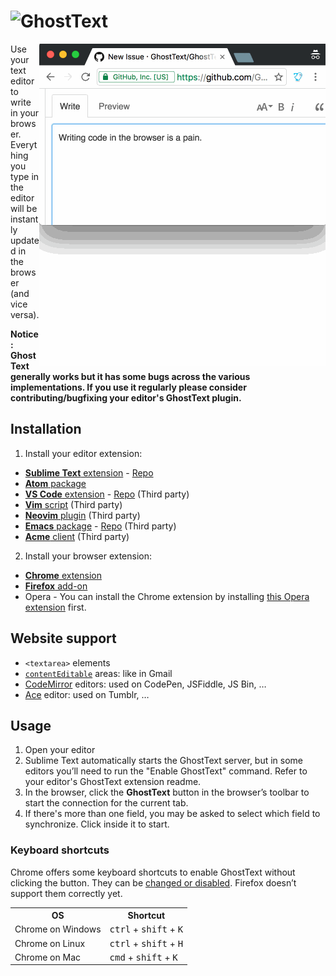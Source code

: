 # <img src="https://raw.githubusercontent.com/GhostText/GhostText/master/promo/gt_banner.png" height="60" alt="GhostText">

<img src="promo/demo.gif" alt="Demo screencast" align="right"> 

Use your text editor to write in your browser. Everything you type in the editor will be instantly updated in the browser (and vice versa).

**Notice: GhostText generally works but it has some bugs across the various implementations. If you use it regularly please consider contributing/bugfixing your editor's GhostText plugin.**

## Installation

1. Install your editor extension:
  + [**Sublime Text** extension](https://sublime.wbond.net/packages/GhostText) - [Repo](https://github.com/GhostText/GhostText-for-SublimeText)
  + [**Atom** package](https://github.com/GhostText/GhostText-for-Atom)
  + [**VS Code** extension](https://marketplace.visualstudio.com/items?itemName=tokoph.ghosttext) - [Repo](https://github.com/jtokoph/ghosttext-vscode) (Third party)
  + [**Vim** script](https://github.com/falstro/ghost-text-vim) (Third party)
  + [**Neovim** plugin](https://github.com/raghur/vim-ghost) (Third party)
  + [**Emacs** package](https://melpa.org/#/atomic-chrome) - [Repo](https://github.com/alpha22jp/atomic-chrome) (Third party)
  + [**Acme** client](https://github.com/fhs/Ghost) (Third party)
2. Install your browser extension:
  + [**Chrome** extension](https://chrome.google.com/webstore/detail/ghosttext/godiecgffnchndlihlpaajjcplehddca)
  + [**Firefox** add-on](https://addons.mozilla.org/en-US/firefox/addon/ghosttext/)
  + Opera - You can install the Chrome extension by installing [this Opera extension](https://addons.opera.com/en/extensions/details/download-chrome-extension-9/) first.

## Website support 

* `<textarea>` elements
* [`contentEditable`](https://developer.mozilla.org/en-US/docs/Web/Guide/HTML/Content_Editable) areas: like in Gmail
* [CodeMirror](http://codemirror.net/) editors: used on CodePen, JSFiddle, JS Bin, …
* [Ace](http://ace.c9.io/) editor: used on Tumblr, …

## Usage

1. Open your editor
2. Sublime Text automatically starts the GhostText server, but in some editors you’ll need to run the "Enable GhostText" command. Refer to your editor's GhostText extension readme.
3. In the browser, click the **GhostText** button in the browser’s toolbar to start the connection for the current tab.
4. If there's more than one field, you may be asked to select which field to synchronize. Click inside it to start.

### Keyboard shortcuts

Chrome offers some keyboard shortcuts to enable GhostText without clicking the button. They can be <a href="http://lifehacker.com/add-custom-keyboard-shortcuts-to-chrome-extensions-for-1595322121">changed or disabled</a>. Firefox doesn’t support them correctly yet.

<table>
  <tr>
    <th>OS</th>
    <th>Shortcut</th>
  </tr>
  <tr>
    <td>Chrome on Windows</td>
    <td><kbd>ctrl</kbd> + <kbd>shift</kbd> + <kbd>K</kbd></td>
  </tr>
  <tr>
    <td>Chrome on Linux</td>
    <td><kbd>ctrl</kbd> + <kbd>shift</kbd> + <kbd>H</kbd></td>
  </tr>
  <tr>
    <td>Chrome on Mac</td>
    <td><kbd>cmd</kbd> + <kbd>shift</kbd> + <kbd>K</kbd></td>
  </tr>
</table>


